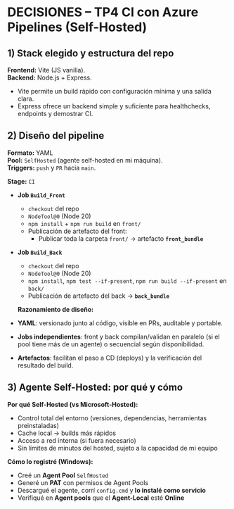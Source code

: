# DECISIONES – TP4 CI con Azure Pipelines (Self-Hosted)

## 1) Stack elegido y estructura del repo

**Frontend:** Vite (JS vanilla).  
**Backend:** Node.js + Express.

- Vite permite un build rápido con configuración mínima y una salida clara.
- Express ofrece un backend simple y suficiente para healthchecks, endpoints y demostrar CI.

## 2) Diseño del pipeline

**Formato:** YAML  
**Pool:** `SelfHosted` (agente self-hosted en mi máquina).  
**Triggers:** `push` y `PR` hacia `main`.

**Stage:** `CI`

- **Job `Build_Front`**
  - `checkout` del repo
  - `NodeTool@0` (Node 20)
  - `npm install` + `npm run build` en `front/`
  - Publicación de artefacto del front:
    - Publicar toda la carpeta `front/` → artefacto **`front_bundle`**
- **Job `Build_Back`**

  - `checkout` del repo
  - `NodeTool@0` (Node 20)
  - `npm install`, `npm test --if-present`, `npm run build --if-present` en `back/`
  - Publicación de artefacto del back → **`back_bundle`**

  **Razonamiento de diseño:**

- **YAML**: versionado junto al código, visible en PRs, auditable y portable.
- **Jobs independientes**: front y back compilan/validan en paralelo (si el pool tiene más de un agente) o secuencial según disponibilidad.
- **Artefactos**: facilitan el paso a CD (deploys) y la verificación del resultado del build.

## 3) Agente Self-Hosted: por qué y cómo

**Por qué Self-Hosted (vs Microsoft-Hosted):**

- Control total del entorno (versiones, dependencias, herramientas preinstaladas)
- Cache local → builds más rápidos
- Acceso a red interna (si fuera necesario)
- Sin límites de minutos del hosted, sujeto a la capacidad de mi equipo

**Cómo lo registré (Windows):**

- Creé un **Agent Pool** `SelfHosted`
- Generé un **PAT** con permisos de Agent Pools
- Descargué el agente, corrí `config.cmd` y **lo instalé como servicio**
- Verifiqué en **Agent pools** que el **Agent-Local** esté **Online**
